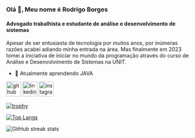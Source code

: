 ### Olá 👋, Meu nome é Rodrigo Borges
#### Advogado trabalhista e estudante de análise e desenvolvimento de sistemas

Apesar de ser entusiasta de tecnologia por muitos anos, por inúmeras razões acabei adiando minha entrada na área. 
Mas finalmente em 2023 tomei a iniciativa de iniciar no mundo da programação através do curso de Análise e Desenvolvimento de Sistemas na UNIT.

- 🌱 Atualmente aprendendo JAVA 


[<img src='https://cdn.jsdelivr.net/npm/simple-icons@3.0.1/icons/github.svg' alt='github' height='40'>](https://github.com/Ro-Borges)  [<img src='https://cdn.jsdelivr.net/npm/simple-icons@3.0.1/icons/linkedin.svg' alt='linkedin' height='40'>](https://www.linkedin.com/in/https://www.linkedin.com/in/rodrigoborgesfreitas//)  [<img src='https://cdn.jsdelivr.net/npm/simple-icons@3.0.1/icons/instagram.svg' alt='instagram' height='40'>](https://www.instagram.com/ro_borges_/)  

[![trophy](https://github-profile-trophy.vercel.app/?username=Ro-Borges)](https://github.com/ryo-ma/github-profile-trophy)

[![Top Langs](https://github-readme-stats.vercel.app/api/top-langs/?username=Ro-Borges)](https://github.com/anuraghazra/github-readme-stats)

![GitHub streak stats](https://streak-stats.demolab.com/?user=Ro-Borges)  


